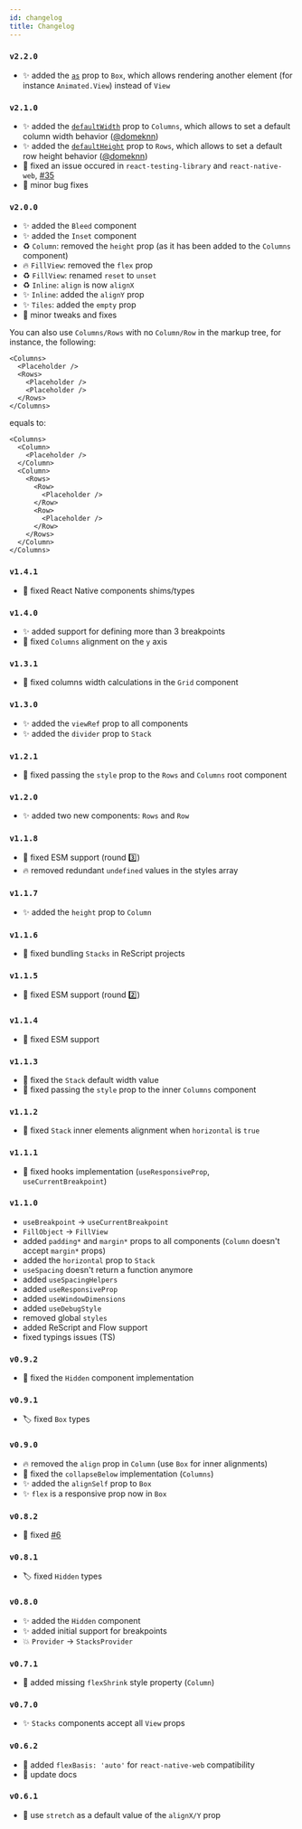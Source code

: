 ```yaml
---
id: changelog
title: Changelog
---
```


### `v2.2.0`

- ✨ added the [`as`](/api/components/box#as) prop to `Box`, which allows rendering another element (for instance `Animated.View`) instead of `View`

### `v2.1.0`

- ✨ added the [`defaultWidth`](/api/components/columns#default-width) prop to `Columns`, which allows to set a default column width behavior ([@domeknn](https://github.com/domeknn))
- ✨ added the [`defaultHeight`](/api/components/rows#default-height) prop to `Rows`, which allows to set a default row height behavior ([@domeknn](https://github.com/domeknn))
- 🐛 fixed an issue occured in `react-testing-library` and `react-native-web`, [#35](https://github.com/mobily/stacks/issues/35)
- 🐛 minor bug fixes

### `v2.0.0`

- ✨ added the `Bleed` component
- ✨ added the `Inset` component
- ♻️ `Column`: removed the `height` prop (as it has been added to the `Columns` component)
- 🔥 `FillView`: removed the `flex` prop
- ♻️ `FillView`: renamed `reset` to `unset`
- ♻️ `Inline`: `align` is now `alignX`
- ✨ `Inline`: added the `alignY` prop
- ✨ `Tiles`: added the `empty` prop
- 🐛 minor tweaks and fixes

You can also use `Columns/Rows` with no `Column/Row` in the markup tree, for instance, the following:

```tsx
<Columns>
  <Placeholder />
  <Rows>
    <Placeholder />
    <Placeholder />
  </Rows>
</Columns>
```

equals to:

```tsx
<Columns>
  <Column>
    <Placeholder />
  </Column>
  <Column>
    <Rows>
      <Row>
        <Placeholder />
      </Row>
      <Row>
        <Placeholder />
      </Row>
    </Rows>
  </Column>
</Columns>
```

### `v1.4.1`

- 🐛 fixed React Native components shims/types

### `v1.4.0`

- ✨ added support for defining more than 3 breakpoints
- 🐛 fixed `Columns` alignment on the `y` axis

### `v1.3.1`

- 🐛 fixed columns width calculations in the `Grid` component

### `v1.3.0`

- ✨ added the `viewRef` prop to all components
- ✨ added the `divider` prop to `Stack`

### `v1.2.1`

- 🐛 fixed passing the `style` prop to the `Rows` and `Columns` root component

### `v1.2.0`

- ✨ added two new components: `Rows` and `Row`

### `v1.1.8`

- 🐛 fixed ESM support (round 3️⃣)
- 🔥 removed redundant `undefined` values in the styles array

### `v1.1.7`

- ✨ added the `height` prop to `Column`

### `v1.1.6`

- 🐛 fixed bundling `Stacks` in ReScript projects

### `v1.1.5`

- 🐛 fixed ESM support (round 2️⃣)

### `v1.1.4`

- 🐛 fixed ESM support

### `v1.1.3`

- 🐛 fixed the `Stack` default width value
- 🐛 fixed passing the `style` prop to the inner `Columns` component

### `v1.1.2`

- 🐛 fixed `Stack` inner elements alignment when `horizontal` is `true`

### `v1.1.1`

- 🐛 fixed hooks implementation (`useResponsiveProp`, `useCurrentBreakpoint`)

### `v1.1.0`

- `useBreakpoint` → `useCurrentBreakpoint`
- `FillObject` → `FillView`
- added `padding*` and `margin*` props to all components (`Column` doesn't accept `margin*` props)
- added the `horizontal` prop to `Stack`
- `useSpacing` doesn't return a function anymore
- added `useSpacingHelpers`
- added `useResponsiveProp`
- added `useWindowDimensions`
- added `useDebugStyle`
- removed global `styles`
- added ReScript and Flow support
- fixed typings issues (TS)

### `v0.9.2`

- 🐛 fixed the `Hidden` component implementation

### `v0.9.1`

- 🏷️ fixed `Box` types

### `v0.9.0`

- 🔥 removed the `align` prop in `Column` (use `Box` for inner alignments)
- 🐛 fixed the `collapseBelow` implementation (`Columns`)
- ✨ added the `alignSelf` prop to `Box`
- ✨ `flex` is a responsive prop now in `Box`

### `v0.8.2`

- 🐛 fixed [#6](https://github.com/mobily/stacks/issues/6)

### `v0.8.1`

- 🏷️ fixed `Hidden` types

### `v0.8.0`

- ✨ added the `Hidden` component
- ✨ added initial support for breakpoints
- 💥 `Provider` → `StacksProvider`

### `v0.7.1`

- 🐛 added missing `flexShrink` style property (`Column`)
### `v0.7.0`

- ✨ `Stacks` components accept all `View` props

### `v0.6.2`

- 🔧 added `flexBasis: 'auto'` for `react-native-web` compatibility
- 📝 update docs

### `v0.6.1`

- 🔧 use `stretch` as a default value of the `alignX/Y` prop
